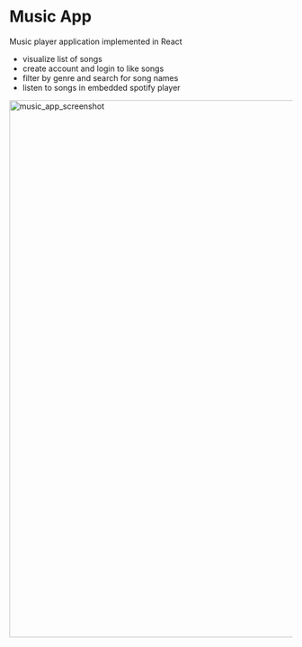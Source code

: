 # Music App
Music player application implemented in React

- visualize list of songs
- create account and login to like songs
- filter by genre and search for song names
- listen to songs in embedded spotify player
  

<img width="955" alt="music_app_screenshot" src="https://github.com/ioanabumbuc/Music_app/assets/79525113/f433c5a0-0f54-4c19-871f-a0d1ceb0ab93">
